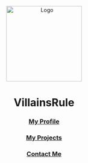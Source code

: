 <div id="top"></div>
<br />
<div align="center">
    <img src="https://avatars.githubusercontent.com/u/101288516?v=4" alt="Logo" width="200" height="200">
  <h1 align="center">VillainsRule</h1>

  <p align="center">
      <h3 align="center"><a href="https://VillainsRule4000.github.io">My Profile</a></h3>
      <h3 align="center"><a href="https://villainsrule4000.github.io/#:~:text=My%20Projects">My Projects</a></h3>
      <h3 align="center"><a href="https://github.com/VillainsRule4000/VillainsRule4000/discussions">Contact Me</a></h3>
  </p>
</div>
